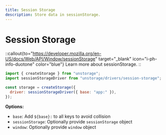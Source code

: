 ```yaml
---
title: Session Storage
description: Store data in sessionStorage.
---
```


# Session Storage

::callout{to="https://developer.mozilla.org/en-US/docs/Web/API/Window/sessionStorage" target="_blank" icon="i-ph-info-duotone" color="blue"}
Learn more about sessionStorage.
::

```js
import { createStorage } from "unstorage";
import sessionStorageDriver from "unstorage/drivers/session-storage";

const storage = createStorage({
  driver: sessionStorageDriver({ base: "app:" }),
});
```

**Options:**

- `base`: Add `${base}:` to all keys to avoid collision
- `sessionStorage`: Optionally provide `sessionStorage` object
- `window`: Optionally provide `window` object
